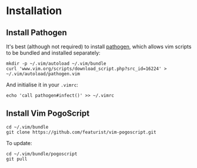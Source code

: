 # Installation

## Install Pathogen

It's best (although not required) to install [pathogen](http://www.vim.org/scripts/script.php?script_id=2332), which allows vim scripts to be bundled and installed separately:

    mkdir -p ~/.vim/autoload ~/.vim/bundle 
    curl 'www.vim.org/scripts/download_script.php?src_id=16224' > ~/.vim/autoload/pathogen.vim

And initialise it in your `.vimrc`:

    echo 'call pathogen#infect()' >> ~/.vimrc

## Install Vim PogoScript

    cd ~/.vim/bundle
    git clone https://github.com/featurist/vim-pogoscript.git

To update:

    cd ~/.vim/bundle/pogoscript
    git pull
